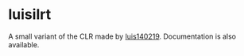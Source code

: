 luisilrt
========

A small variant of the CLR made by [luis140219](https://github.com/luis140219). Documentation is also available.
